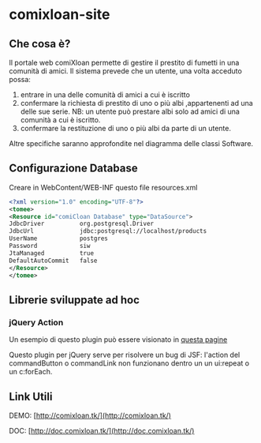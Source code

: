 # comixloan-site

## Che cosa è?
Il portale web comiXloan permette di gestire il prestito di fumetti in una comunità di amici.
Il sistema prevede che un utente, una volta acceduto possa:

1. entrare in una delle comunità di amici a cui è iscritto
2. confermare la richiesta di prestito di uno o più albi ,appartenenti ad una delle sue serie. NB: un utente può prestare albi solo ad amici di una comunità a cui è iscritto.
3. confermare la restituzione di uno o più albi da parte di un utente.

Altre specifiche saranno approfondite nel diagramma delle classi Software.

## Configurazione Database

Creare in WebContent/WEB-INF questo file resources.xml

```xml
<?xml version="1.0" encoding="UTF-8"?>
<tomee>
<Resource id="comiCloan Database" type="DataSource">
JdbcDriver  	 	org.postgresql.Driver
JdbcUrl  			jdbc:postgresql://localhost/products
UserName     		postgres
Password     		siw
JtaManaged      	true
DefaultAutoCommit   false
</Resource>
</tomee>

```

## Librerie sviluppate ad hoc

### jQuery Action

Un esempio di questo plugin può essere visionato in [questa pagine](https://github.com/comixloan/comixloan-site/blob/master/WebContent/loan/add.xhtml)

Questo plugin per jQuery serve per risolvere un bug di JSF: l'action del commandButton o commandLink non funzionano dentro un un ui:repeat o un c:forEach.


## Link Utili

DEMO: [http://comixloan.tk/](http://comixloan.tk/)

DOC: [http://doc.comixloan.tk/](http://doc.comixloan.tk/)
